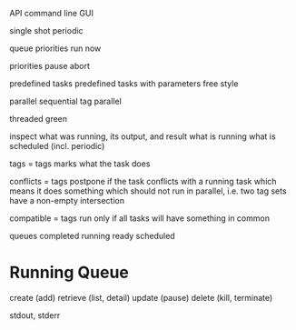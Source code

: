 API
command line
GUI

single shot
periodic

queue
priorities
run now

priorities
pause
abort

predefined tasks
predefined tasks with parameters
free style

parallel
sequential
tag parallel

threaded
green

inspect
what was running, its output, and result
what is running
what is scheduled (incl. periodic)

tags = tags
marks what the task does

conflicts = tags
postpone if the task conflicts with a running task which 
means it does something which should not run in parallel, i.e. two tag sets 
have a non-empty intersection

compatible = tags
run only if all tasks will have something in common


queues
completed
running
ready
scheduled


Running Queue
=============

create (add)
retrieve (list, detail)
update (pause)
delete (kill, terminate)

stdout, stderr
